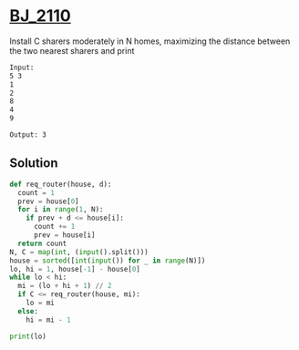 # [BJ_2110](https://acmicpc.net/problem/2110)

Install C sharers moderately in N homes, maximizing the distance between the two nearest sharers and print

```txt
Input:
5 3
1
2
8
4
9

Output: 3
```

## Solution

```py
def req_router(house, d):
  count = 1
  prev = house[0]
  for i in range(1, N):
    if prev + d <= house[i]:
      count += 1
      prev = house[i]
  return count
N, C = map(int, (input().split()))
house = sorted([int(input()) for _ in range(N)])
lo, hi = 1, house[-1] - house[0]
while lo < hi:
  mi = (lo + hi + 1) // 2
  if C <= req_router(house, mi):
    lo = mi
  else:
    hi = mi - 1

print(lo)
```
